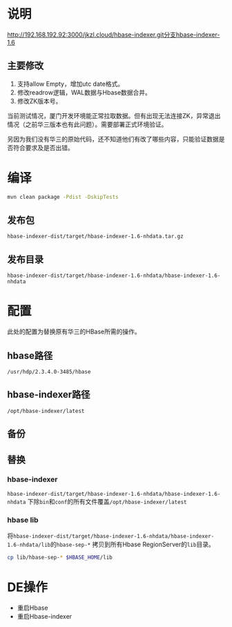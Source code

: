 # 说明
http://192.168.192.92:3000/jkzl.cloud/hbase-indexer.git分支hbase-indexer-1.6
## 主要修改
1. 支持allow Empty，增加utc date格式。
2. 修改readrow逻辑，WAL数据与Hbase数据合并。
3. 修改ZK版本号。

当前测试情况，厦门开发环境能正常拉取数据。但有出现无法连接ZK，异常退出情况（之前华三版本也有此问题）。需要部署正式环境验证。

另因为我们没有华三的原始代码，还不知道他们有改了哪些内容，只能验证数据是否符合要求及是否出错。

# 编译
```bash
mvn clean package -Pdist -DskipTests
```
## 发布包
`hbase-indexer-dist/target/hbase-indexer-1.6-nhdata.tar.gz`
## 发布目录
`hbase-indexer-dist/target/hbase-indexer-1.6-nhdata/hbase-indexer-1.6-nhdata`

# 配置
此处的配置为替换原有华三的HBase所需的操作。
## hbase路径
`/usr/hdp/2.3.4.0-3485/hbase`
## hbase-indexer路径
`/opt/hbase-indexer/latest`
## 备份

## 替换
### hbase-indexer
`hbase-indexer-dist/target/hbase-indexer-1.6-nhdata/hbase-indexer-1.6-nhdata`
下除`bin`和`conf`的所有文件覆盖`/opt/hbase-indexer/latest`

### hbase lib
将`hbase-indexer-dist/target/hbase-indexer-1.6-nhdata/hbase-indexer-1.6-nhdata/lib`的`hbase-sep-*`
拷贝到所有Hbase RegionServer的`lib`目录。
```bash
cp lib/hbase-sep-* $HBASE_HOME/lib
```

# DE操作
- 重启Hbase
- 重启Hbase-indexer


